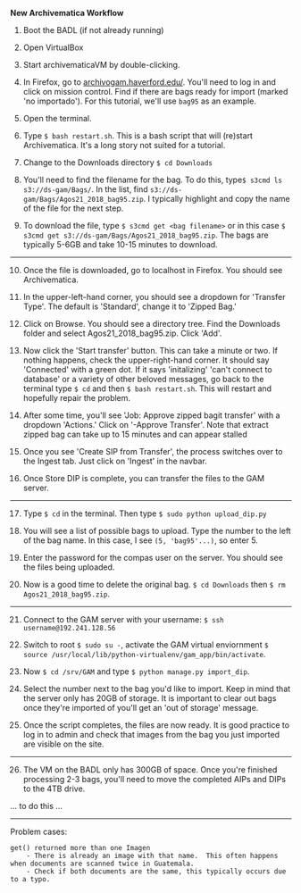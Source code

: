 **New Archivematica Workflow**

1. Boot the BADL (if not already running)

2. Open VirtualBox

3. Start archivematicaVM by double-clicking.  

4. In Firefox, go to <a href="http://archivogam.haverford.edu/es/control-de-misi%C3%B3n/" target="_blank">archivogam.haverford.edu/</a>.  You'll need to log in and click on mission control. Find if there are bags ready for import (marked 'no importado'). For this tutorial, we'll use `bag95` as an example.
 
5. Open the terminal. 

6. Type `$ bash restart.sh`.  This is a bash script that will (re)start Archivematica.  It's a long story not suited for a tutorial.  

7. Change to the Downloads directory `$ cd Downloads`

8. You'll need to find the filename for the bag.  To do this, type`$ s3cmd ls s3://ds-gam/Bags/`.  In the list, find `s3://ds-gam/Bags/Agos21_2018_bag95.zip`.  I typically highlight and copy the name of the file for the next step. 

9. To download the file, type `$ s3cmd get <bag filename>` or in this case `$ s3cmd get s3://ds-gam/Bags/Agos21_2018_bag95.zip`.  The bags are typically 5-6GB and take 10-15 minutes to download. 

--- 

10. Once the file is downloaded, go to localhost in Firefox. You should see Archivematica.  

11. In the upper-left-hand corner, you should see a dropdown for 'Transfer Type'.  The default is 'Standard', change it to 'Zipped Bag.'

12. Click on Browse. You should see a directory tree. Find the Downloads folder and select Agos21_2018_bag95.zip. Click 'Add'.

13. Now click the 'Start transfer' button.  This can take a minute or two.  If nothing happens, check the upper-right-hand corner.  It should say 'Connected' with a green dot.  If it says 'initalizing' 'can't connect to database' or a variety of other beloved messages, go back to the terminal type `$ cd` and then `$ bash restart.sh`.  This will restart and hopefully repair the problem.   

14. After some time, you'll see 'Job: Approve zipped bagit transfer' with a dropdown 'Actions.'  Click on '-Approve Transfer'. Note that extract zipped bag can take up to 15 minutes and can appear stalled

15. Once you see 'Create SIP from Transfer', the process switches over to the Ingest tab.  Just click on 'Ingest' in the navbar.

16. Once Store DIP is complete, you can transfer the files to the GAM server.

--- 

17. Type `$ cd` in the terminal.  Then type `$ sudo python upload_dip.py`

18. You will see a list of possible bags to upload.  Type the number to the left of the bag name.  In this case, I see `(5, 'bag95'...)`, so enter 5.

19. Enter the password for the compas user on the server.  You should see the files being uploaded. 

20. Now is a good time to delete the original bag.  `$ cd Downloads` then `$ rm Agos21_2018_bag95.zip`.

---

21. Connect to the GAM server with your username: `$ ssh username@192.241.128.56`

22. Switch to root `$ sudo su -`, activate the GAM virtual enviornment `$ source /usr/local/lib/python-virtualenv/gam_app/bin/activate`.

23. Now `$ cd /srv/GAM` and type `$ python manage.py import_dip`.

24. Select the number next to the bag you'd like to import.  Keep in mind that the server only has 20GB of storage.  It is important to clear out bags once they're imported of you'll get an 'out of storage' message. 

25.  Once the script completes, the files are now ready.  It is good practice to log in to admin and check that images from the bag you just imported are visible on the site. 

--- 

26. The VM on the BADL only has 300GB of space.  Once you're finished processing 2-3 bags, you'll need to move the completed AIPs and DIPs to the 4TB drive.

... to do this ...

---
Problem cases:

	get() returned more than one Imagen
		- There is already an image with that name.  This often happens when documents are scanned twice in Guatemala. 
		- Check if both documents are the same, this typically occurs due to a typo. 


